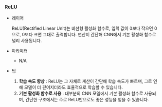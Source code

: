 ### ReLU

- 레이어

  ReLU(Rectified Linear Unit)는 비선형 활성화 함수로, 입력 값이 0보다 작으면 0으로, 0보다 크면 그대로 출력합니다. 연산이 간단해 CNN에서 기본 활성화 함수로 널리 사용됩니다.

- 파라미터

  - N/A

- 팁
  1. **학습 속도 향상** : ReLU는 그 자체로 계산이 간단해 학습 속도가 빠르며, 그로 인해 모델이 더 깊어지더라도 효율적으로 학습할 수 있습니다.
  2. **기본 활성화 함수로 사용** : 대부분의 CNN 모델에서 기본 활성화 함수로 사용되며, 간단한 구조에서는 주로 ReLU만으로도 좋은 성능을 얻을 수 있습니다.
